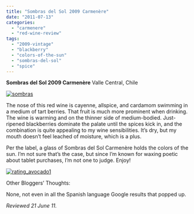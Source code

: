 ```yaml
---
title: "Sombras del Sol 2009 Carmenère"
date: "2011-07-13"
categories: 
  - "carmenere"
  - "red-wine-review"
tags: 
  - "2009-vintage"
  - "blackberry"
  - "colors-of-the-sun"
  - "sombras-del-sol"
  - "spice"
---
```


**Sombras del Sol 2009 Carmenère** Valle Central, Chile

[![](http://s3.amazonaws.com/thegourmez-wpmedia/2011/07/sombras.jpg "sombras")](http://s3.amazonaws.com/thegourmez-wpmedia/2011/07/sombras.jpg)

The nose of this red wine is cayenne, allspice, and cardamom swimming in a medium of tart berries. That fruit is much more prominent when drinking. The wine is warming and on the thinner side of medium-bodied. Just-ripened blackberries dominate the palate until the spices kick in, and the combination is quite appealing to my wine sensibilities. It’s dry, but my mouth doesn’t feel leached of moisture, which is a plus.

Per the label, a glass of Sombras del Sol Carmenère holds the colors of the sun. I’m not sure that’s the case, but since I’m known for waxing poetic about tablet purchases, I’m not one to judge. Enjoy!

[![](http://s3.amazonaws.com/thegourmez-wpmedia/2009/02/rating_avocado1.gif "rating_avocado1")](http://s3.amazonaws.com/thegourmez-wpmedia/2009/02/rating_avocado1.gif)

Other Bloggers’ Thoughts:

None, not even in all the Spanish language Google results that popped up.

_Reviewed 21 June 11._
